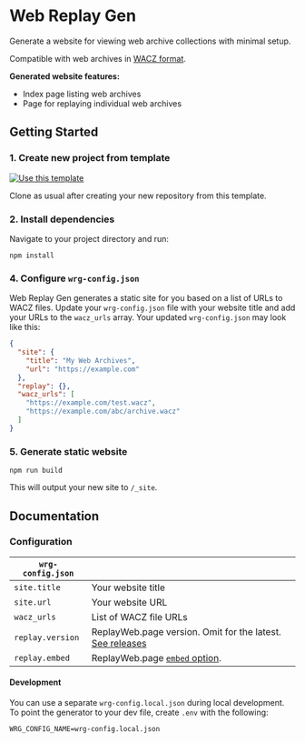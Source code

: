 # Web Replay Gen

Generate a website for viewing web archive collections with minimal setup.

Compatible with web archives in [WACZ format](https://specs.webrecorder.net/wacz/latest/).

**Generated website features:**

- Index page listing web archives
- Page for replaying individual web archives
  <!-- - Automatic sitemap generation -->
  <!-- - IPFS support -->

## Getting Started

### 1. Create new project from template

[![Use this template](https://img.shields.io/badge/Use_this_template-informational)](https://github.com/webrecorder/web-replay-gen/generate)

Clone as usual after creating your new repository from this template.

### 2. Install dependencies

Navigate to your project directory and run:

```
npm install
```

### 4. Configure `wrg-config.json`

Web Replay Gen generates a static site for you based on a list of URLs to WACZ files. Update your `wrg-config.json` file with your website title and add your URLs to the `wacz_urls` array. Your updated `wrg-config.json` may look like this:

```json
{
  "site": {
    "title": "My Web Archives",
    "url": "https://example.com"
  },
  "replay": {},
  "wacz_urls": [
    "https://example.com/test.wacz",
    "https://example.com/abc/archive.wacz"
  ]
}
```

<!-- URLs can be relative paths to WACZ files in your local filesystem or remote URLs to WACZ files hosted online. -->

### 5. Generate static website

```
npm run build
```

This will output your new site to `/_site`.

## Documentation

### Configuration

| `wrg-config.json` |                                                                                                                     |
| ----------------- | ------------------------------------------------------------------------------------------------------------------- |
| `site.title`      | Your website title                                                                                                  |
| `site.url`        | Your website URL                                                                                                    |
| `wacz_urls`       | List of WACZ file URLs                                                                                              |
| `replay.version`  | ReplayWeb.page version. Omit for the latest. [See releases](https://github.com/webrecorder/replayweb.page/releases) |
| `replay.embed`    | ReplayWeb.page [`embed` option](https://replayweb.page/docs/embedding#embedding-options).                           |

#### Development

You can use a separate `wrg-config.local.json` during local development. To point the generator to your dev file, create `.env` with the following:

```
WRG_CONFIG_NAME=wrg-config.local.json
```
